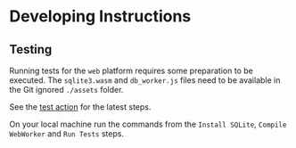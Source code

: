 # Developing Instructions

## Testing

Running tests for the `web` platform requires some preparation to be executed. The `sqlite3.wasm` and `db_worker.js` files need to be available in the Git ignored `./assets` folder.

See the [test action](./.github/workflows/test.yaml) for the latest steps.

On your local machine run the commands from the `Install SQLite`, `Compile WebWorker` and `Run Tests` steps.

